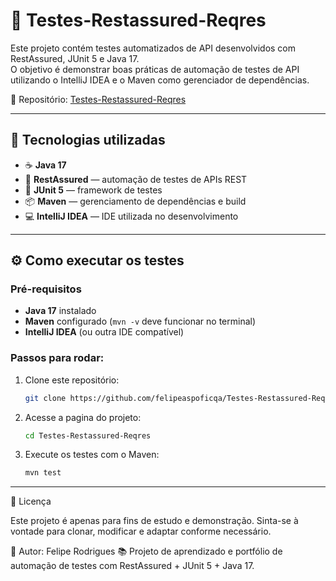 # 🧪 Testes-Restassured-Reqres

Este projeto contém testes automatizados de API desenvolvidos com RestAssured, JUnit 5 e Java 17.  
O objetivo é demonstrar boas práticas de automação de testes de API utilizando o IntelliJ IDEA e o Maven como gerenciador de dependências.

📂 Repositório: [Testes-Restassured-Reqres](https://github.com/felipeaspoficqa/Testes-Restassured-Reqres)

---

## 🚀 Tecnologias utilizadas

- ☕ **Java 17**
- 🧰 **RestAssured** — automação de testes de APIs REST
- 🧪 **JUnit 5** — framework de testes
- 📦 **Maven** — gerenciamento de dependências e build
- 💻 **IntelliJ IDEA** — IDE utilizada no desenvolvimento

---

## ⚙️ Como executar os testes

### Pré-requisitos
- **Java 17** instalado  
- **Maven** configurado (`mvn -v` deve funcionar no terminal)  
- **IntelliJ IDEA** (ou outra IDE compatível)

### Passos para rodar:
1. Clone este repositório:
   ```bash
   git clone https://github.com/felipeaspoficqa/Testes-Restassured-Reqres.git

2. Acesse a pagina do projeto:
   ```bash
   cd Testes-Restassured-Reqres
   
4. Execute os testes com o Maven:
   ```bash
   mvn test
   
---

📄 Licença

Este projeto é apenas para fins de estudo e demonstração.
Sinta-se à vontade para clonar, modificar e adaptar conforme necessário.

💬 Autor: Felipe Rodrigues
📚 Projeto de aprendizado e portfólio de automação de testes com RestAssured + JUnit 5 + Java 17.


